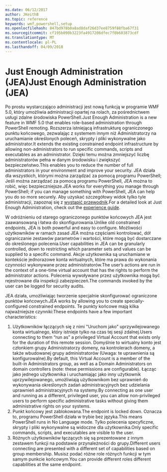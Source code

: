 ```yaml
---
ms.date: 06/12/2017
author: JKeithB
ms.topic: reference
keywords: wmf,powershell,setup
ms.openlocfilehash: 847bd978b0a8ad8daf26d37ee8759f88fba67f31
ms.sourcegitcommit: cf195b090b3223fa4917206dfec7f0b603873cdf
ms.translationtype: MT
ms.contentlocale: pl-PL
ms.lasthandoff: 04/09/2018
---
```

# <a name="just-enough-administration-jea"></a><span data-ttu-id="eec99-102">Just Enough Administration (JEA)</span><span class="sxs-lookup"><span data-stu-id="eec99-102">Just Enough Administration (JEA)</span></span>
<span data-ttu-id="eec99-103">Po prostu wystarczająco administracji jest nową funkcją w programie WMF 5.0, który umożliwia administracji opartej na rolach, za pośrednictwem usługi zdalne środowiska PowerShell.</span><span class="sxs-lookup"><span data-stu-id="eec99-103">Just Enough Administration is a new feature in WMF 5.0 that enables role-based administration through PowerShell remoting.</span></span>  <span data-ttu-id="eec99-104">Rozszerza istniejącą infrastrukturę ograniczonego punktu końcowego, zezwalając z systemem innym niż Administratorzy na uruchamianie określonych poleceń, skrypty i pliki wykonywalne jako administrator.</span><span class="sxs-lookup"><span data-stu-id="eec99-104">It extends the existing constrained endpoint infrastructure by allowing non-administrators to run specific commands, scripts and executables as an administrator.</span></span>  <span data-ttu-id="eec99-105">Dzięki temu można zmniejszyć liczbę administratorów pełna w danym środowisku i zwiększyć bezpieczeństwo.</span><span class="sxs-lookup"><span data-stu-id="eec99-105">This enables you to reduce the number of full administrators in your environment and improve your security.</span></span>  <span data-ttu-id="eec99-106">JEA działa dla wszystkich, którymi można zarządzać za pomocą programu PowerShell; Jeśli można zarządzać za pomocą programu PowerShell, JEA można to robić, więc bezpieczniejsze.</span><span class="sxs-lookup"><span data-stu-id="eec99-106">JEA works for everything you manage through PowerShell; if you can manage something with PowerShell, JEA can help you do so more securely.</span></span>  <span data-ttu-id="eec99-107">Aby uzyskać szczegółowy widok tylko tyle administracji, zapoznaj się z [wystąpić przewodnik](http://aka.ms/JEA).</span><span class="sxs-lookup"><span data-stu-id="eec99-107">For a detailed look at Just Enough Administration, check out the [experience guide](http://aka.ms/JEA).</span></span>

<span data-ttu-id="eec99-108">W odróżnieniu od starego ograniczonego punktów końcowych JEA jest zaawansowaną i łatwa do skonfigurowania.</span><span class="sxs-lookup"><span data-stu-id="eec99-108">Unlike old constrained endpoints, JEA is both powerful and easy to configure.</span></span>  <span data-ttu-id="eec99-109">Możliwości użytkowników w ramach zasad JEA można częściami kontrolować, dół ograniczanie zestawów parametrów i wartości, które mogą być dostarczane do określonego polecenia.</span><span class="sxs-lookup"><span data-stu-id="eec99-109">User capabilities in JEA can be granularly controlled, down to restricting which parameter sets and values can be supplied to a specific command.</span></span> <span data-ttu-id="eec99-110">Akcje użytkownika są uruchamiane w kontekście jednorazowe konta wirtualnych, które ma prawa do wykonania czynności wykonywane przez administratorów.</span><span class="sxs-lookup"><span data-stu-id="eec99-110">The user’s actions are run in the context of a one-time virtual account that has the rights to perform the administrator actions.</span></span>  <span data-ttu-id="eec99-111">Polecenia wywoływane przez użytkownika mogą być rejestrowane dla inspekcji zabezpieczeń.</span><span class="sxs-lookup"><span data-stu-id="eec99-111">The commands invoked by the user can be logged for security audits.</span></span>

<span data-ttu-id="eec99-112">JEA działa, umożliwiając tworzenie specjalnie skonfigurować ograniczone punktów końcowych.</span><span class="sxs-lookup"><span data-stu-id="eec99-112">JEA works by allowing you to create specially-configured constrained endpoints.</span></span>  <span data-ttu-id="eec99-113">Te punkty końcowe mają kilka najważniejsze czynniki:</span><span class="sxs-lookup"><span data-stu-id="eec99-113">These endpoints have a few important characteristics:</span></span>

1. <span data-ttu-id="eec99-114">Użytkowników łączących się z nimi "Uruchom jako" uprzywilejowanego konta wirtualnego, który istnieje tylko na czas tej sesji zdalnej.</span><span class="sxs-lookup"><span data-stu-id="eec99-114">Users connecting to them “run as” a privileged Virtual Account that exists only for the duration of this remote session.</span></span>  <span data-ttu-id="eec99-115">Domyślnie to wirtualny konto jest członkiem grupy Administratorzy domeny, na kontrolerach domeny, a także wbudowanej grupy administratorów (Uwaga: te uprawnienia są konfigurowalne).</span><span class="sxs-lookup"><span data-stu-id="eec99-115">By default, this Virtual Account is a member of the built-in Administrators group, as well as a Domain Administrators on domain controllers (note: these permissions are configurable).</span></span> <span data-ttu-id="eec99-116">Łącząc jako jednego użytkownika i uruchamiając jako inny użytkownik uprzywilejowanego, umożliwiają użytkownikom bez uprawnień do wykonywania określonych zadań administracyjnych bez udzielania uprawnień administracyjnych na systemy.</span><span class="sxs-lookup"><span data-stu-id="eec99-116">By connecting as one user and running as a different, privileged user, you can allow non-privileged users to perform specific administrative tasks without giving them administrative rights on your systems.</span></span>
2. <span data-ttu-id="eec99-117">Punkt końcowy jest zablokowana.</span><span class="sxs-lookup"><span data-stu-id="eec99-117">The endpoint is locked down.</span></span>  <span data-ttu-id="eec99-118">Oznacza to, programu PowerShell działa w trybie bez języka.</span><span class="sxs-lookup"><span data-stu-id="eec99-118">This means PowerShell runs in No Language mode.</span></span>  <span data-ttu-id="eec99-119">Tylko polecenia specyficzne, skrypty i pliki wykonywalne są widoczne dla użytkownika.</span><span class="sxs-lookup"><span data-stu-id="eec99-119">Only specific commands, scripts, and executables are visible to the user.</span></span>
3. <span data-ttu-id="eec99-120">Różnych użytkowników łączących się są prezentowane z innym zestawem funkcji na podstawie przynależności do grupy.</span><span class="sxs-lookup"><span data-stu-id="eec99-120">Different users connecting are presented with a different set of capabilities based on group membership.</span></span>  <span data-ttu-id="eec99-121">Musisz podać różne role różnych funkcji w tym samym punkcie końcowym.</span><span class="sxs-lookup"><span data-stu-id="eec99-121">You can provide different roles different capabilities at the same endpoint.</span></span>